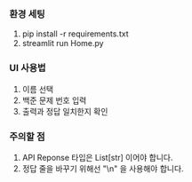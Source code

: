 ### 환경 세팅

1. pip install -r requirements.txt
2. streamlit run Home.py

 ### UI 사용법

1. 이름 선택
2. 백준 문제 번호 입력
3. 출력과 정답 일치한지 확인

### 주의할 점
1. API Reponse 타입은 List[str] 이어야 합니다.
2. 정답 줄을 바꾸기 위해선 "\n" 을 사용해야 합니다.
